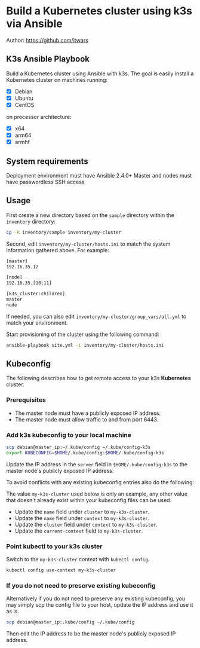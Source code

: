 # Build a Kubernetes cluster using k3s via Ansible

Author: <https://github.com/itwars>

## K3s Ansible Playbook

Build a Kubernetes cluster using Ansible with k3s. The goal is easily install a Kubernetes cluster on machines running:

- [X] Debian
- [X] Ubuntu
- [X] CentOS

on processor architecture:

- [X] x64
- [X] arm64
- [X] armhf

## System requirements

Deployment environment must have Ansible 2.4.0+
Master and nodes must have passwordless SSH access

## Usage

First create a new directory based on the `sample` directory within the `inventory` directory:

```bash
cp -R inventory/sample inventory/my-cluster
```

Second, edit `inventory/my-cluster/hosts.ini` to match the system information gathered above. For example:

```bash
[master]
192.16.35.12

[node]
192.16.35.[10:11]

[k3s_cluster:children]
master
node
```

If needed, you can also edit `inventory/my-cluster/group_vars/all.yml` to match your environment.

Start provisioning of the cluster using the following command:

```bash
ansible-playbook site.yml -i inventory/my-cluster/hosts.ini
```

## Kubeconfig

The following describes how to get remote access to your k3s **Kubernetes** cluster.

### Prerequisites

- The master node must have a publicly exposed IP address.
- The master node must allow traffic to and from port 6443.

### Add k3s kubeconfig to your local machine

```bash
scp debian@master_ip:~/.kube/config ~/.kube/config-k3s
export KUBECONFIG=$HOME/.kube/config:$HOME/.kube/config-k3s
```

Update the IP address in the `server` field in `$HOME/.kube/config-k3s` to the master node's publicly exposed IP address.

To avoid conflicts with any existing kubeconfig entries also do the following:

The value `my-k3s-cluster` used below is only an example, any other value that doesn't already exist within your kubeconfig files can be used.

- Update the `name` field under `cluster` to `my-k3s-cluster`.
- Update the `name` field under `context` to `my-k3s-cluster`.
- Update the `cluster` field under `context` to `my-k3s-cluster`.
- Update the `current-context` field to `my-k3s-cluster`.

### Point kubectl to your k3s cluster

Switch to the `my-k3s-cluster` context with `kubectl config`.

```bash
kubectl config use-context my-k3s-cluster
```

### If you do not need to preserve existing kubeconfig

Alternatively if you do not need to preserve any existing kubeconfig, you may simply scp the config file to your host, update the IP address and use it as is.

```bash
scp debian@master_ip:.kube/config ~/.kube/config
```

Then edit the IP address to be the master node's publicly exposed IP address.
